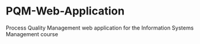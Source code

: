 # PQM-Web-Application
Process Quality Management web application for the Information Systems Management course

